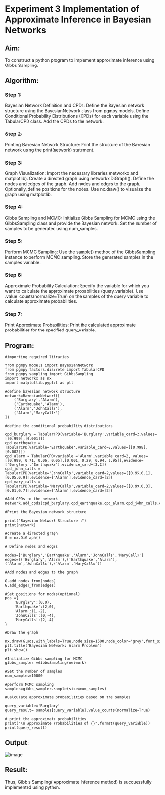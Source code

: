 # Experiment 3 Implementation of Approximate Inference in Bayesian Networks

## Aim: 
To construct a python program to implement approximate inference using Gibbs Sampling.
   
## Algorithm:

### Step 1: 
Bayesian Network Definition and CPDs:
Define the Bayesian network structure using the BayesianNetwork class from pgmpy.models.
Define Conditional Probability Distributions (CPDs) for each variable using the TabularCPD class.
Add the CPDs to the network.
### Step 2: 
Printing Bayesian Network Structure:
Print the structure of the Bayesian network using the print(network) statement.
### Step 3: 
Graph Visualization:
Import the necessary libraries (networkx and matplotlib).
Create a directed graph using networkx.DiGraph().
Define the nodes and edges of the graph.
Add nodes and edges to the graph.
Optionally, define positions for the nodes.
Use nx.draw() to visualize the graph using matplotlib.
### Step 4: 
Gibbs Sampling and MCMC:
Initialize Gibbs Sampling for MCMC using the GibbsSampling class and provide the Bayesian network.
Set the number of samples to be generated using num_samples.
### Step 5: 
Perform MCMC Sampling:
Use the sample() method of the GibbsSampling instance to perform MCMC sampling.
Store the generated samples in the samples variable.
### Step 6: 
Approximate Probability Calculation:
Specify the variable for which you want to calculate the approximate probabilities (query_variable).
Use .value_counts(normalize=True) on the samples of the query_variable to calculate approximate probabilities.
### Step 7:
Print Approximate Probabilities:
Print the calculated approximate probabilities for the specified query_variable.

## Program:

```
#importing required libraries

from pgmpy.models import BayesianNetwork
from pgmpy.factors.discrete import TabularCPD
from pgmpy.sampling import GibbsSampling
import networkx as nx
import matplotlib.pyplot as plt

#define bayesian network structure
network=BayesianNetwork([
    ('Burglary','Alarm'),
    ('Earthquake','Alarm'),
    ('Alarm','JohnCalls'),
    ('Alarm','MaryCalls')
])

#define the conditional probability distributions

cpd_burglary = TabularCPD(variable='Burglary',variable_card=2,values=[[0.999],[0.001]])
cpd_earthquake = TabularCPD(variable='Earthquake',variable_card=2,values=[[0.998],[0.002]])
cpd_alarm = TabularCPD(variable ='Alarm',variable_card=2, values=[[0.999, 0.71, 0.06, 0.05],[0.001, 0.29, 0.94, 0.95]],evidence=['Burglary','Earthquake'],evidence_card=[2,2])
cpd_john_calls = TabularCPD(variable='JohnCalls',variable_card=2,values=[[0.95,0.1],[0.05,0.9]],evidence=['Alarm'],evidence_card=[2])
cpd_mary_calls = TabularCPD(variable='MaryCalls',variable_card=2,values=[[0.99,0.3],[0.01,0.7]],evidence=['Alarm'],evidence_card=[2])

#Add CPDs to the network
network.add_cpds(cpd_burglary,cpd_earthquake,cpd_alarm,cpd_john_calls,cpd_mary_calls)

#Print the Bayesian network structure

print("Bayesian Network Structure :")
print(network)

#create a directed graph
G = nx.DiGraph()

# Define nodes and edges

nodes=['Burglary','Earthquake','Alarm','JohnCalls','MaryCalls']
edges=[('Burglary','Alarm'),('Earthquake','Alarm'),('Alarm','JohnCalls'),('Alarm','MaryCalls')]

#Add nodes and edges to the graph

G.add_nodes_from(nodes)
G.add_edges_from(edges)

#Set positions for nodes(optional)
pos ={
    'Burglary':(0,0),
    'Earthquake':(2,0),
    'Alarm':(1,-2),
    'JohnCalls':(0,-4),
    'MaryCalls':(2,-4)
}

#Draw the graph

nx.draw(G,pos,with_labels=True,node_size=1500,node_color='grey',font_size=10,font_weight='bold',arrowsize=20)
plt.title("Bayesian Network: Alarm Problem")
plt.show()

#Initialize Gibbs sampling for MCMC
gibbs_sampler =GibbsSampling(network)

#Set the number of samples
num_samples=10000

#perform MCMC sampling
samples=gibbs_sampler.sample(size=num_samples)

#Calculate approximate probabilities based on the samples

query_variable='Burglary'
query_result= samples[query_variable].value_counts(normalize=True)

# print the approximate probabilities
print("\n Approximate Probabilities of {}".format(query_variable))
print(query_result)

```

## Output:
![image](https://github.com/user-attachments/assets/57c20180-236b-4e0f-a558-5c03fe3b0ca6)

## Result:
Thus, Gibb's Sampling( Approximate Inference method) is succuessfully implemented using python.
